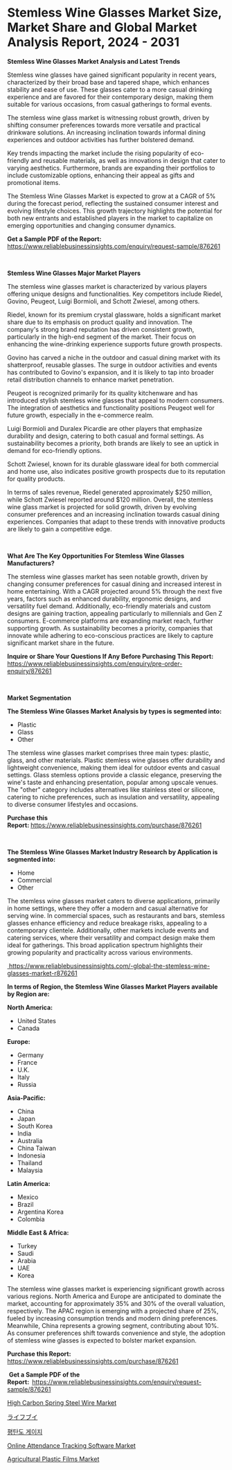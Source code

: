 <p><h1>Stemless Wine Glasses Market Size, Market Share and Global Market Analysis Report, 2024 - 2031</h1></p><p><strong>Stemless Wine Glasses Market Analysis and Latest Trends</strong></p>
<p><p>Stemless wine glasses have gained significant popularity in recent years, characterized by their broad base and tapered shape, which enhances stability and ease of use. These glasses cater to a more casual drinking experience and are favored for their contemporary design, making them suitable for various occasions, from casual gatherings to formal events.</p><p>The stemless wine glass market is witnessing robust growth, driven by shifting consumer preferences towards more versatile and practical drinkware solutions. An increasing inclination towards informal dining experiences and outdoor activities has further bolstered demand.</p><p>Key trends impacting the market include the rising popularity of eco-friendly and reusable materials, as well as innovations in design that cater to varying aesthetics. Furthermore, brands are expanding their portfolios to include customizable options, enhancing their appeal as gifts and promotional items. </p><p>The Stemless Wine Glasses Market is expected to grow at a CAGR of 5% during the forecast period, reflecting the sustained consumer interest and evolving lifestyle choices. This growth trajectory highlights the potential for both new entrants and established players in the market to capitalize on emerging opportunities and changing consumer dynamics.</p></p>
<p><strong>Get a Sample PDF of the Report:&nbsp;</strong> <a href="https://www.reliablebusinessinsights.com/enquiry/request-sample/876261">https://www.reliablebusinessinsights.com/enquiry/request-sample/876261</a></p>
<p>&nbsp;</p>
<p><strong>Stemless Wine Glasses Major Market Players</strong></p>
<p><p>The stemless wine glasses market is characterized by various players offering unique designs and functionalities. Key competitors include Riedel, Govino, Peugeot, Luigi Bormioli, and Schott Zwiesel, among others.</p><p>Riedel, known for its premium crystal glassware, holds a significant market share due to its emphasis on product quality and innovation. The company's strong brand reputation has driven consistent growth, particularly in the high-end segment of the market. Their focus on enhancing the wine-drinking experience supports future growth prospects.</p><p>Govino has carved a niche in the outdoor and casual dining market with its shatterproof, reusable glasses. The surge in outdoor activities and events has contributed to Govino's expansion, and it is likely to tap into broader retail distribution channels to enhance market penetration.</p><p>Peugeot is recognized primarily for its quality kitchenware and has introduced stylish stemless wine glasses that appeal to modern consumers. The integration of aesthetics and functionality positions Peugeot well for future growth, especially in the e-commerce realm.</p><p>Luigi Bormioli and Duralex Picardie are other players that emphasize durability and design, catering to both casual and formal settings. As sustainability becomes a priority, both brands are likely to see an uptick in demand for eco-friendly options.</p><p>Schott Zwiesel, known for its durable glassware ideal for both commercial and home use, also indicates positive growth prospects due to its reputation for quality products.</p><p>In terms of sales revenue, Riedel generated approximately $250 million, while Schott Zwiesel reported around $120 million. Overall, the stemless wine glass market is projected for solid growth, driven by evolving consumer preferences and an increasing inclination towards casual dining experiences. Companies that adapt to these trends with innovative products are likely to gain a competitive edge.</p></p>
<p>&nbsp;</p>
<p><strong>What Are The Key Opportunities For Stemless Wine Glasses Manufacturers?</strong></p>
<p><p>The stemless wine glasses market has seen notable growth, driven by changing consumer preferences for casual dining and increased interest in home entertaining. With a CAGR projected around 5% through the next five years, factors such as enhanced durability, ergonomic designs, and versatility fuel demand. Additionally, eco-friendly materials and custom designs are gaining traction, appealing particularly to millennials and Gen Z consumers. E-commerce platforms are expanding market reach, further supporting growth. As sustainability becomes a priority, companies that innovate while adhering to eco-conscious practices are likely to capture significant market share in the future.</p></p>
<p><strong>Inquire or Share Your Questions If Any Before Purchasing This Report:</strong> <a href="https://www.reliablebusinessinsights.com/enquiry/pre-order-enquiry/876261">https://www.reliablebusinessinsights.com/enquiry/pre-order-enquiry/876261</a></p>
<p>&nbsp;</p>
<p><strong>Market Segmentation</strong></p>
<p><strong>The Stemless Wine Glasses Market Analysis by types is segmented into:</strong></p>
<p><ul><li>Plastic</li><li>Glass</li><li>Other</li></ul></p>
<p><p>The stemless wine glasses market comprises three main types: plastic, glass, and other materials. Plastic stemless wine glasses offer durability and lightweight convenience, making them ideal for outdoor events and casual settings. Glass stemless options provide a classic elegance, preserving the wine's taste and enhancing presentation, popular among upscale venues. The "other" category includes alternatives like stainless steel or silicone, catering to niche preferences, such as insulation and versatility, appealing to diverse consumer lifestyles and occasions.</p></p>
<p><strong>Purchase this Report:&nbsp;</strong><a href="https://www.reliablebusinessinsights.com/purchase/876261">https://www.reliablebusinessinsights.com/purchase/876261</a></p>
<p>&nbsp;</p>
<p><strong>The Stemless Wine Glasses Market Industry Research by Application is segmented into:</strong></p>
<p><ul><li>Home</li><li>Commercial</li><li>Other</li></ul></p>
<p><p>The stemless wine glasses market caters to diverse applications, primarily in home settings, where they offer a modern and casual alternative for serving wine. In commercial spaces, such as restaurants and bars, stemless glasses enhance efficiency and reduce breakage risks, appealing to a contemporary clientele. Additionally, other markets include events and catering services, where their versatility and compact design make them ideal for gatherings. This broad application spectrum highlights their growing popularity and practicality across various environments.</p></p>
<p><a href="https://www.reliablebusinessinsights.com/-global-the-stemless-wine-glasses-market-r876261">&nbsp;https://www.reliablebusinessinsights.com/-global-the-stemless-wine-glasses-market-r876261</a></p>
<p><strong>In terms of Region, the Stemless Wine Glasses Market Players available by Region are:</strong></p>
<p>
    <p> <strong> North America: </strong>
        <ul>
            <li>United States</li>
            <li>Canada</li>
        </ul>
        </p> 
    <p> <strong> Europe: </strong>
        <ul>
            <li>Germany</li>
            <li>France</li>
            <li>U.K.</li>
            <li>Italy</li>
            <li>Russia</li>
        </ul>
        </p> 
    <p> <strong> Asia-Pacific: </strong>
        <ul>
            <li>China</li>
            <li>Japan</li>
            <li>South Korea</li>
            <li>India</li>
            <li>Australia</li>
            <li>China Taiwan</li>
            <li>Indonesia</li>
            <li>Thailand</li>
            <li>Malaysia</li>
        </ul>
        </p> 
    <p> <strong> Latin America: </strong>
        <ul>
            <li>Mexico</li>
            <li>Brazil</li>
            <li>Argentina Korea</li>
            <li>Colombia</li>
        </ul>
        </p> 
    <p> <strong> Middle East & Africa: </strong>
        <ul>
            <li>Turkey</li>
            <li>Saudi</li>
            <li>Arabia</li>
            <li>UAE</li>
            <li>Korea</li>
        </ul>
    </p>
    </p>
<p><p>The stemless wine glasses market is experiencing significant growth across various regions. North America and Europe are anticipated to dominate the market, accounting for approximately 35% and 30% of the overall valuation, respectively. The APAC region is emerging with a projected share of 25%, fueled by increasing consumption trends and modern dining preferences. Meanwhile, China represents a growing segment, contributing about 10%. As consumer preferences shift towards convenience and style, the adoption of stemless wine glasses is expected to bolster market expansion.</p></p>
<p><strong>Purchase this Report: </strong><a href="https://www.reliablebusinessinsights.com/purchase/876261">https://www.reliablebusinessinsights.com/purchase/876261</a></p>
<p>&nbsp;<strong>Get a Sample PDF of the Report:&nbsp;&nbsp;</strong><a href="https://www.reliablebusinessinsights.com/enquiry/request-sample/876261">https://www.reliablebusinessinsights.com/enquiry/request-sample/876261</a></p>
<p><strong></strong></p>
<p><p><a href="https://medium.com/@bessiperez20/the-global-high-carbon-spring-steel-wire-market-is-expected-to-witness-a-compound-annual-growth-e5b9b8222094">High Carbon Spring Steel Wire Market</a></p><p><a href="https://medium.com/@mares423/life-buoy-market-%E3%81%AF-%E3%82%B3%E3%82%B9%E3%83%88%E7%AE%A1%E7%90%86%E3%81%A8%E5%8A%B9%E7%8E%87%E5%90%91%E4%B8%8A%E3%82%92%E5%84%AA%E5%85%88%E3%81%97%E3%81%BE%E3%81%99-%E3%81%95%E3%82%89%E3%81%AB-%E5%A0%B1%E5%91%8A%E6%9B%B8%E3%81%AF%E5%B8%82%E5%A0%B4%E3%81%AE%E9%9C%80%E8%A6%81%E9%9D%A2%E3%81%A8%E4%BE%9B%E7%B5%A6%E9%9D%A2%E3%81%AE%E4%B8%A1%E6%96%B9%E3%82%92%E3%82%AB%E3%83%90%E3%83%BC%E3%81%97%E3%81%A6%E3%81%84%E3%81%BE%E3%81%99-life-buoy-%E5%B8%82%E5%A0%B4%E3%81%AF-2024-%E3%81%8B%E3%82%89-4-5-061c6e871d3d">ライフブイ</a></p><p><a href="https://medium.com/@brendanmata77/%EC%84%B8%EA%B3%84-flatness-gage-market-%EC%9D%80-2024%EC%97%90%EC%84%9C-2031%EB%A1%9C-%EC%97%B0%ED%8F%89%EA%B7%A0-%EC%A6%9D%EA%B0%80%EC%9C%A8%EC%9D%84-%EB%B3%B4%EC%9D%BC-%EA%B2%83%EC%9C%BC%EB%A1%9C-%EC%98%88%EC%83%81%EB%90%A9%EB%8B%88%EB%8B%A4-8263120797c9">평탄도 게이지</a></p><p><a href="https://www.linkedin.com/pulse/online-attendance-tracking-software-market-trends-growth-hxopf?trackingId=gfWUS7A3Tk2r9DQCD%2FfC9A%3D%3D">Online Attendance Tracking Software Market</a></p><p><a href="https://issuu.com/reportprime-2/docs/agricultural-plastic-films-market-s_7aaa72a6d2ea09">Agricultural Plastic Films Market</a></p></p>